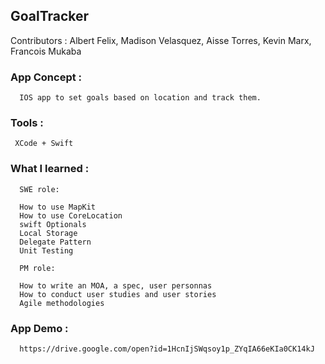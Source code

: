 ## GoalTracker

Contributors : Albert Felix, Madison Velasquez, Aisse Torres, Kevin Marx, Francois Mukaba

### App Concept : 

      IOS app to set goals based on location and track them.

### Tools : 
     
     XCode + Swift

### What I learned : 
    
      SWE role:
      
      How to use MapKit
      How to use CoreLocation
      swift Optionals
      Local Storage
      Delegate Pattern
      Unit Testing
      
      PM role: 
      
      How to write an MOA, a spec, user personnas
      How to conduct user studies and user stories
      Agile methodologies
     
      
### App Demo : 
      
      https://drive.google.com/open?id=1HcnIjSWqsoy1p_ZYqIA66eKIa0CK14kJ
